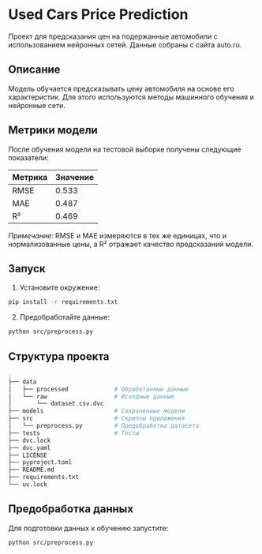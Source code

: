 # Used Cars Price Prediction

Проект для предсказания цен на подержанные автомобили с использованием нейронных сетей. Данные собраны с сайта auto.ru.

## Описание

Модель обучается предсказывать цену автомобиля на основе его характеристик. Для этого используются методы машинного обучения и нейронные сети.

## Метрики модели

После обучения модели на тестовой выборке получены следующие показатели:

| Метрика | Значение |
| ------- | -------- |
| RMSE    | 0.533    |
| MAE     | 0.487    |
| R²      | 0.469    |

*Примечание:* RMSE и MAE измеряются в тех же единицах, что и нормализованные цены, а R² отражает качество предсказаний модели.

## Запуск

1. Установите окружение:
```bash
pip install -r requirements.txt
````

2. Предобработайте данные:

```bash
python src/preprocess.py
```

## Структура проекта

```bash
.
├── data
│   ├── processed             # Обработанные данные
│   └── raw                   # Исходные данные
│       └── dataset.csv.dvc
├── models                    # Сохраненные модели
├── src                       # Скрипты приложения
│   └── preprocess.py         # Предобработка датасета
├── tests                     # Тесты
├── dvc.lock
├── dvc.yaml
├── LICENSE
├── pyproject.toml
├── README.md
├── requirements.txt
└── uv.lock
```

## Предобработка данных

Для подготовки данных к обучению запустите:

```bash
python src/preprocess.py
```
